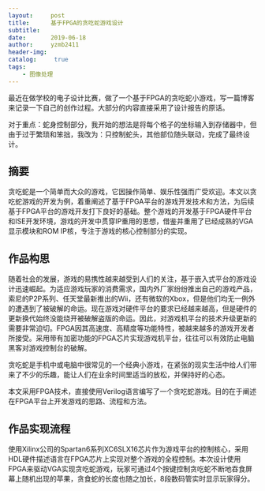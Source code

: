 ```yaml
---
layout:     post
title:      基于FPGA的贪吃蛇游戏设计
subtitle:   
date:       2019-06-18
author:     yzmb2411
header-img: 
catalog: 	 true
tags:
	- 图像处理
---
```


最近在做学校的电子设计比赛，做了一个基于FPGA的贪吃蛇小游戏，写一篇博客来记录一下自己的创作过程。大部分的内容直接采用了设计报告的原话。

对于重点：蛇身控制部分，我开始的想法是将每个格子的坐标输入到存储器中，但由于过于繁琐和笨拙，我改为：只控制蛇头，其他部位随头联动，完成了最终设计。

##  摘要 
贪吃蛇是一个简单而大众的游戏，它因操作简单、娱乐性强而广受欢迎。本文以贪吃蛇游戏的开发为例，着重阐述了基于FPGA平台的游戏开发技术和方法，为后续基于FPGA平台的游戏开发打下良好的基础。整个游戏的开发基于FPGA硬件平台和ISE开发环境，游戏的开发中贯穿IP重用的思想，借鉴并重用了已经成熟的VGA显示模块和ROM IP核，专注于游戏的核心控制部分的实现。

## 作品构思

随着社会的发展，游戏的易携性越来越受到人们的关注，基于嵌入式平台的游戏设计迅速崛起。为适应游戏玩家的消费需求，国内外厂家纷纷推出自己的游戏产品，索尼的P2P系列、任天堂最新推出的Wii，还有微软的Xbox，但是他们均无一例外的遭遇到了被破解的命运。现在游戏对硬件平台的要求已经越来越高，但是硬件的更新换代始终没能绕开被破解盗版的命运。因此，对游戏机平台的技术升级更新的需要非常迫切。FPGA因其高速度、高精度等功能特性，被越来越多的游戏开发者所接受。采用带有加密功能的FPGA芯片实现游戏机平台，往往可以有效防止电脑黑客对游戏控制台的破解。

贪吃蛇是手机中或电脑中很常见的一个经典小游戏，在紧张的现实生活中给人们带来了不少的乐趣，能让人们在业余时间里适当的放松，并保持好的心态。   

本文采用FPGA技术，直接使用Verilog语言编写了一个贪吃蛇游戏。目的在于阐述在FPGA平台上开发游戏的思路、流程和方法。

## 作品实现流程

使用Xilinx公司的Spartan6系列XC6SLX16芯片作为游戏平台的控制核心，采用HDL硬件描述语言在FPGA芯片上实现对整个游戏的全程控制。本次设计使用FPGA来驱动VGA实现贪吃蛇游戏，玩家可通过4个按键控制贪吃蛇不断地吞食屏幕上随机出现的苹果，贪食蛇的长度也随之加长，8段数码管实时显示玩家得分。 

